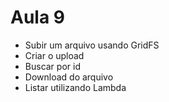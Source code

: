 # Aula 9

* Subir um arquivo usando GridFS 
* Criar o upload
* Buscar por id
* Download do arquivo
* Listar utilizando  Lambda





